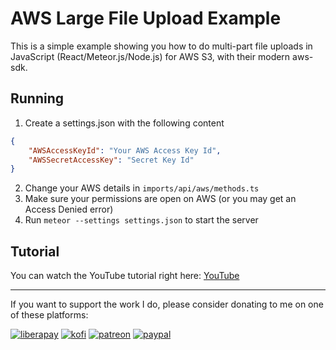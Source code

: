 # AWS Large File Upload Example

This is a simple example showing you how to do multi-part file uploads in JavaScript (React/Meteor.js/Node.js) for AWS S3, with their modern aws-sdk.

## Running

1. Create a settings.json with the following content

```json
{
	"AWSAccessKeyId": "Your AWS Access Key Id",
	"AWSSecretAccessKey": "Secret Key Id"
}
```

2. Change your AWS details in `imports/api/aws/methods.ts`
3. Make sure your permissions are open on AWS (or you may get an Access Denied error)
4. Run `meteor --settings settings.json` to start the server

## Tutorial

You can watch the YouTube tutorial right here: [YouTube](https://youtu.be/SQWJ_goOxGs)

---

If you want to support the work I do, please consider donating to me on one of these platforms:

[<img alt="liberapay" src="https://img.shields.io/badge/-LiberaPay-EBC018?style=flat-square&logo=liberapay&logoColor=white" />](https://liberapay.com/stevesteacher/)
[<img alt="kofi" src="https://img.shields.io/badge/-Kofi-7648BB?style=flat-square&logo=ko-fi&logoColor=white" />](https://ko-fi.com/stevesteacher)
[<img alt="patreon" src="https://img.shields.io/badge/-Patreon-F43F4B?style=flat-square&logo=patreon&logoColor=white" />](https://www.patreon.com/Stevesteacher)
[<img alt="paypal" src="https://img.shields.io/badge/-PayPal-0c1a55?style=flat-square&logo=paypal&logoColor=white" />](https://www.paypal.com/donate/?hosted_button_id=P9V2M4Q6WYHR8)
